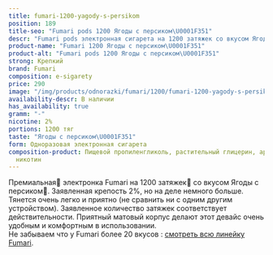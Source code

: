 ```yaml
---
title: fumari-1200-yagody-s-persikom
position: 189
title-seo: "Fumari pods 1200 Ягоды с персиком\U0001F351"
descr: "Fumari pods электронная сигарета на 1200 затяжек со вкусом Ягод с персиком\U0001F351"
product-name: "Fumari 1200 Ягоды с персиком\U0001F351"
product-alt: "Fumari pods 1200 Ягоды с персиком\U0001F351"
strong: Крепкий
brand: Fumari
composition: e-sigarety
price: 290
image: "/img/products/odnorazki/fumari/1200/fumari-1200-yagody-s-persikom.png"
availability-descr: В наличии
has_availability: true
gramm: "-"
nicotine: 2%
portions: 1200 тяг
taste: "Ягоды с персиком\U0001F351"
form: Одноразовая электронная сигарета
composition-product: Пищевой пропиленгликоль, растительный глицерин, ароматизатор,
  никотин
---
```


Премиальная🥇 электронка Fumari на 1200 затяжек💨 со вкусом Ягоды с персиком🍑. Заявленная крепость 2%, но на деле немного больше. Тянется очень легко и приятно (не сравнить ни с одним другим устройством). Заявленное количество затяжек соответствует действительности. Приятный матовый корпус делают этот девайс очень удобным и комфортным в использовании.<br>
Не забываем что у Fumari более 20 вкусов : [смотреть всю линейку Fumari](/fumari).